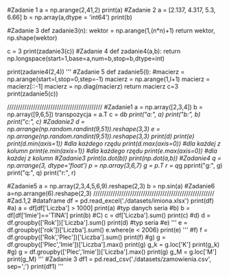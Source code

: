 #Zadanie 1
a = np.arange(2,41,2)
print(a)
#Zadanie 2
a = [2.137, 4.317, 5.3, 6.66]
b = np.array(a,dtype = 'int64')
print(b)

#Zadanie 3
def zadanie3(n):
    wektor = np.arange(1,(n*n)+1)
    return wektor, np.shape(wektor)

c = 3
print(zadanie3(c))
#Zadanie 4
def zadanie4(a,b):
    return np.longspace(start=1,base=a,num=b,stop=b,dtype=int)

print(zadanie4(2,4))
'''
#Zadanie 5
def zadanie5(l):
    #macierz = np.arange(start=l,stop=0,step=-1)
    macierz = np.arange(1,l+1)
    macierz = macierz[::-1]
    macierz = np.diag(macierz)
    return macierz
c=3
print(zadanie5(c))



////////////////////////////////////////////
#Zadanie1
a = np.array([2,3,4])
b = np.array([9,6,5])
transpozycja = a.T
c = d*b
print("a:", a)
print("b:", b) 
print("c:", c)
#Zadanie2
d = np.arrange(np.random.randint(9,51)).reshape(3,3)
e = np.arrange(np.random.randint(9,51)).reshape(3,3)
print(d)
print(e)
print(d.min(axis=1)) #dla każdego rzędu
print(d.max(axis=0)) #dla każdej z kolumn
print(e.min(axis=1)) #dla każdego rzędu
print(e.max(axis=0)) #dla każdej z kolumn
#Zadanie3
print(a.dot(b))
print(np.dot(a,b))
#Zadanie4
q = np.arrange(3, dtype='float')
p = np.array(3,6,7)
g = p.T
r = q*g
pprint("g:", g)
print("q:", q)
print("r:", r)

#Zadanie5
a = np.array(2,3,4,5,6,9).reshape(2,3)
b = np.sin(a)
#Zadanie6
a=np.arrange(6).reshape(2,3)
////////////////////////////////////////////////////////
#Zad.1,2
#dataframe
df = pd.read_excel('./datasets/imiona.xlsx')
print(df)
#a)
a = df[df['Liczba'] > 1000]
print(a) #typ danych seria
#b)
b = df[df['Imie']=='TINA']
print(b)
#C)
c = df['Liczba'].sum()
print(c)
#d)
d = df.groupby(['Rok'])['Liczba'].sum()
print(d) #typ seria
#e)
'''
e = df.groupby(['rok'])['Liczba'].sum()
e.where(e < 2006)
print(e)
'''
#f)
f = df.groupby(['Rok','Plec'])['Liczba'].sum()
print(f)
#g)
g = df.groupby(['Plec','Imie'])['Liczba'].max()
print(g)
g_k = g.loc['K']
print(g_k)
#g)
g = df.groupby(['Plec','Imie'])['Liczba'].max()
print(g)
g_M = g.loc['M']
print(g_M)
'''
#Zadanie 3
df1 = pd.read_csv('./datasets/zamowienia.csv', sep=';')
print(df1)
'''

